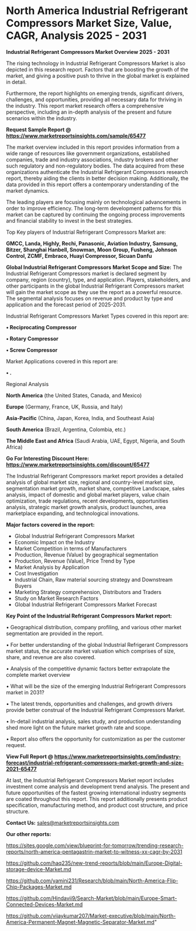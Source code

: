 # North America Industrial Refrigerant Compressors Market Size, Value, CAGR, Analysis 2025 - 2031

<Strong> Industrial Refrigerant Compressors Market Overview 2025 - 2031</strong>

The rising technology in Industrial Refrigerant Compressors Market is also depicted in this research report. Factors that are boosting the growth of the market, and giving a positive push to thrive in the global market is explained in detail.

Furthermore, the report highlights on emerging trends, significant drivers, challenges, and opportunities, providing all necessary data for thriving in the industry. This report market research offers a comprehensive perspective, including an in-depth analysis of the present and future scenarios within the industry.

<strong>Request Sample Report @ <a href=https://www.marketreportsinsights.com/sample/65477>https://www.marketreportsinsights.com/sample/65477</a></strong>

The market overview included in this report provides information from a wide range of resources like government organizations, established companies, trade and industry associations, industry brokers and other such regulatory and non-regulatory bodies. The data acquired from these organizations authenticate the Industrial Refrigerant Compressors research report, thereby aiding the clients in better decision making. Additionally, the data provided in this report offers a contemporary understanding of the market dynamics.

The leading players are focusing mainly on technological advancements in order to improve efficiency. The long-term development patterns for this market can be captured by continuing the ongoing process improvements and financial stability to invest in the best strategies.

Top Key players of Industrial Refrigerant Compressors Market are:

<strong>GMCC, Landa, Highly, Rechi, Panasonic, Aviation Industry, Samsung, Bitzer, Shanghai Hanbell, Snowman, Moon Group, Fusheng, Johnson Control, ZCMF, Embraco, Huayi Compressor, Sicuan Danfu</strong>

<strong><b>Global Industrial Refrigerant Compressors Market Scope and Size:</b></strong>
The Industrial Refrigerant Compressors market is declared segment by company, region (country), type, and application. Players, stakeholders, and other participants in the global Industrial Refrigerant Compressors market will gain the market scope as they use the report as a powerful resource. The segmental analysis focuses on revenue and product by type and application and the forecast period of 2025-2031.

Industrial Refrigerant Compressors Market Types covered in this report are:

<strong>• Reciprocating Compressor

• Rotary Compressor

• Screw Compressor</strong>

Market Applications covered in this report are:

<strong>• .</strong> 

Regional Analysis

<strong>North America</strong> (the United States, Canada, and Mexico)

<strong>Europe</strong> (Germany, France, UK, Russia, and Italy)

<strong>Asia-Pacific</strong> (China, Japan, Korea, India, and Southeast Asia)

<strong>South America</strong> (Brazil, Argentina, Colombia, etc.)

<strong>The Middle East and Africa</strong> (Saudi Arabia, UAE, Egypt, Nigeria, and South Africa)

<strong>Go For Interesting Discount Here: <a href=https://www.marketreportsinsights.com/discount/65477>https://www.marketreportsinsights.com/discount/65477</a></strong>

The Industrial Refrigerant Compressors market report provides a detailed analysis of global market size, regional and country-level market size, segmentation market growth, market share, competitive Landscape, sales analysis, impact of domestic and global market players, value chain optimization, trade regulations, recent developments, opportunities analysis, strategic market growth analysis, product launches, area marketplace expanding, and technological innovations.

<strong><b>Major factors covered in the report:</b></strong>
<ul>
  <li>Global Industrial Refrigerant Compressors Market </li>
  <li>Economic Impact on the Industry</li>
  <li>Market Competition in terms of Manufacturers</li>
  <li>Production, Revenue (Value) by geographical segmentation</li>
  <li>Production, Revenue (Value), Price Trend by Type</li>
  <li>Market Analysis by Application</li>
  <li>Cost Investigation</li>
  <li>Industrial Chain, Raw material sourcing strategy and Downstream Buyers</li>
  <li>Marketing Strategy comprehension, Distributors and Traders</li>
  <li>Study on Market Research Factors</li>
  <li>Global Industrial Refrigerant Compressors Market Forecast</li>
</ul>

<strong><b>Key Point of the Industrial Refrigerant Compressors Market report:</b></strong>

• Geographical distribution, company profiling, and various other market segmentation are provided in the report.

• For better understanding of the global Industrial Refrigerant Compressors market status, the accurate market valuation which comprises of size, share, and revenue are also covered.

• Analysis of the competitive dynamic factors better extrapolate the complete market overview

• What will be the size of the emerging Industrial Refrigerant Compressors market in 2031?

• The latest trends, opportunities and challenges, and growth drivers provide better construal of the Industrial Refrigerant Compressors Market.

• In-detail industrial analysis, sales study, and production understanding shed more light on the future market growth rate and scope.

• Report also offers the opportunity for customization as per the customer request.

<strong><b>View Full Report @ <a href=https://www.marketreportsinsights.com/industry-forecast/industrial-refrigerant-compressors-market-growth-and-size-2021-65477>https://www.marketreportsinsights.com/industry-forecast/industrial-refrigerant-compressors-market-growth-and-size-2021-65477</a></b></strong>


At last, the Industrial Refrigerant Compressors Market report includes investment come analysis and development trend analysis. The present and future opportunities of the fastest growing international industry segments are coated throughout this report. This report additionally presents product specification, manufacturing method, and product cost structure, and price structure.

<strong>Contact Us:</strong>
sales@marketreportsinsights.com

<strong>Our other reports:</strong>

<a href=https://sites.google.com/view/blueprint-for-tomorrow/trending-research-reports/north-america-pentagastrin-market-to-witness-xx-cagr-by-2031>https://sites.google.com/view/blueprint-for-tomorrow/trending-research-reports/north-america-pentagastrin-market-to-witness-xx-cagr-by-2031</a>

<a href=https://github.com/haq235/new-trend-reports/blob/main/Europe-Digital-storage-device-Market.md>https://github.com/haq235/new-trend-reports/blob/main/Europe-Digital-storage-device-Market.md</a>

<a href=https://github.com/yamini231/Research/blob/main/North-America-Flip-Chip-Packages-Market.md>https://github.com/yamini231/Research/blob/main/North-America-Flip-Chip-Packages-Market.md</a>

<a href=https://github.com/Hindavii9/Search-Market/blob/main/Europe-Smart-Connected-Devices-Market.md>https://github.com/Hindavii9/Search-Market/blob/main/Europe-Smart-Connected-Devices-Market.md</a>

<a href=https://github.com/vijaykumar207/Market-executive/blob/main/North-America-Permanent-Magnet-Magnetic-Separator-Market.md>https://github.com/vijaykumar207/Market-executive/blob/main/North-America-Permanent-Magnet-Magnetic-Separator-Market.md</a>"
